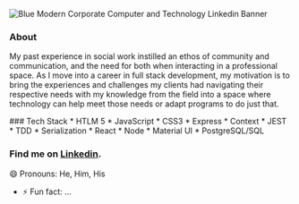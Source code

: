 
![Blue Modern Corporate Computer and Technology Linkedin Banner](https://user-images.githubusercontent.com/103221353/185683348-c81b764d-bca3-4ee5-8d39-cca681d6c74d.png)


### About
My past experience in social work instilled an ethos of community and communication, and the need for both when interacting in a professional space. As I move into a career in full stack development, my motivation is to bring the experiences and challenges my clients had navigating their respective needs with my knowledge from the field into a space where technology can help meet those needs or adapt programs to do just that.


<p text-align="center">
### Tech Stack
* HTLM 5
* JavaScript
* CSS3
* Express
* Context
* JEST
* TDD
* Serialization
* React
* Node
* Material UI
* PostgreSQL/SQL
</p>

### Find me on [Linkedin](linkedin.com/in/seanmoriarty1).



😄 Pronouns: He, Him, His
- ⚡ Fun fact: ...


